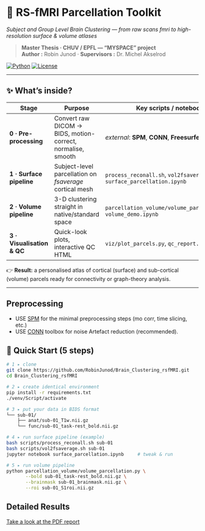 # 🧠 RS-fMRI Parcellation Toolkit  
*Subject and Group Level Brain Clustering — from raw scans fmri to high-resolution surface & volume atlases*

> **Master Thesis · CHUV / EPFL ― “MYSPACE” project**  
> **Author :** Robin Junod  ·  **Supervisors :** Dr. Michel Akselrod 

[![Python](https://img.shields.io/badge/python-3.10%2B-blue.svg)](https://www.python.org/) 
[![License](https://img.shields.io/badge/license-MIT-green)](LICENSE) 

---

## ✨ What’s inside?

| Stage | Purpose | Key scripts / notebooks |
|-------|---------|-------------------------|
| **0 · Pre-processing** | Convert raw DICOM → BIDS, motion-correct, normalise, smooth | *external*: **SPM**, **CONN**, **Freesurfer** |
| **1 · Surface pipeline** | Subject-level parcellation on *fsaverage* cortical mesh | `process_reconall.sh`, `vol2fsaverage.sh`, `surface_parcellation.ipynb` |
| **2 · Volume pipeline** | 3-D clustering straight in native/standard space | `parcellation_volume/volume_parcellation.py`, `volume_demo.ipynb` |
| **3 · Visualisation & QC** | Quick-look plots, interactive QC HTML | `viz/plot_parcels.py`, `qc_report.ipynb` |

👉 **Result:** a personalised atlas of cortical (surface) and sub-cortical (volume) parcels ready for connectivity or graph-theory analysis.

---
## Preprocessing

- USE [SPM](https://www.fil.ion.ucl.ac.uk/spm/software/spm12/) for the minimal preprocessing steps (mo corr, time slicing, etc.)
- USE [CONN](https://web.conn-toolbox.org/) toolbox for noise Artefact reduction (recommended).

## 🏁 Quick Start (5 steps)

```bash
# 1 ▸ clone
git clone https://github.com/RobinJunod/Brain_Clustering_rsfMRI.git
cd Brain_Clustering_rsfMRI

# 2 ▸ create identical environment
pip install -r requirements.txt
./venv/Script/activate

# 3 ▸ put your data in BIDS format
└── sub-01/
    ├── anat/sub-01_T1w.nii.gz
    └── func/sub-01_task-rest_bold.nii.gz

# 4 ▸ run surface pipeline (example)
bash scripts/process_reconall.sh sub-01
bash scripts/vol2fsaverage.sh sub-01
jupyter notebook surface_parcellation.ipynb     # tweak & run

# 5 ▸ run volume pipeline
python parcellation_volume/volume_parcellation.py \
       --bold sub-01_task-rest_bold.nii.gz \
       --brainmask sub-01_brainmask.nii.gz \
       --roi sub-01_S1roi.nii.gz
```

## Detailed Results
[Take a look at the PDF report](results/EPFL_Master_Thesis.pdf)


